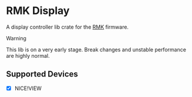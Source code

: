 # RMK Display

A display controller lib crate for the [RMK](https://github.com/haobogu/rmk) firmware.

> [!WARNING]
> This lib is on a very early stage. Break changes and unstable performance are highly normal.

## Supported Devices
- [x] NICE!VIEW
